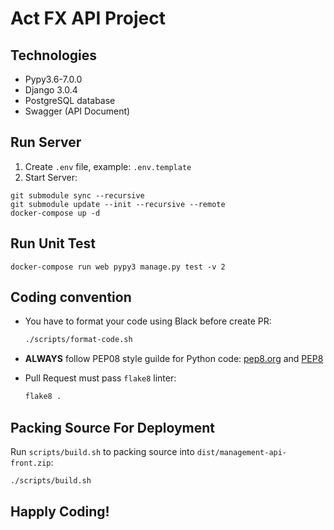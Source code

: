 # Act FX API Project

## Technologies

- Pypy3.6-7.0.0
- Django 3.0.4
- PostgreSQL database
- Swagger (API Document)

## Run Server

1. Create `.env` file, example: `.env.template`
2. Start Server:

  ```
  git submodule sync --recursive
  git submodule update --init --recursive --remote
  docker-compose up -d
  ```

## Run Unit Test

  ```
  docker-compose run web pypy3 manage.py test -v 2
  ```

## Coding convention

- You have to format your code using Black before create PR:

    ```bash
    ./scripts/format-code.sh
    ```
- **ALWAYS** follow PEP08 style guilde for Python code: [pep8.org](https://pep8.org) and [PEP8](https://www.python.org/dev/peps/pep-0008/)
- Pull Request must pass `flake8` linter:

    ```bash
    flake8 .
    ```

## Packing Source For Deployment

Run `scripts/build.sh` to packing source into `dist/management-api-front.zip`:

 ```bash
 ./scripts/build.sh
 ```

## Happly Coding!
